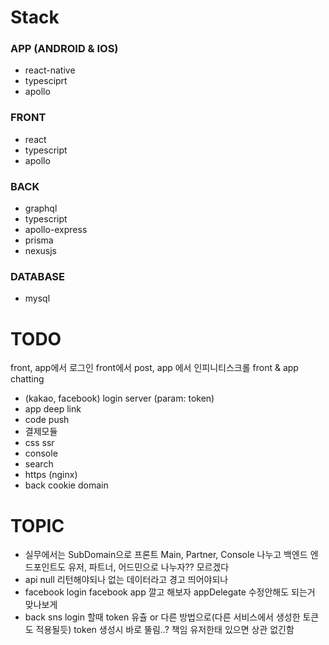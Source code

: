 # Stack
### APP (ANDROID & IOS)
- react-native
- typesciprt
- apollo

### FRONT
- react
- typescript
- apollo

### BACK
- graphql
- typescript
- apollo-express
- prisma
- nexusjs

### DATABASE
- mysql

# TODO
front, app에서 로그인 front에서 post, app 에서 인피니티스크롤 front & app chatting
- (kakao, facebook) login server (param: token)
- app deep link
- code push
- 결제모듈
- css ssr
- console
- search
- https (nginx)
- back cookie domain

# TOPIC
- 실무에서는 SubDomain으로 프론트 Main, Partner, Console 나누고 백엔드 엔드포인트도 유저, 파트너, 어드민으로 나누자?? 모르겠다
- api null 리턴해야되나 없는 데이터라고 경고 띄어야되나
- facebook login facebook app 깔고 해보자 appDelegate 수정안해도 되는거 맞나보게
- back sns login 할때 token 유츌 or 다른 방법으로(다른 서비스에서 생성한 토큰도 적용될듯) token 생성시 바로 뚤림..? 책임 유저한태 있으면 상관 없긴함